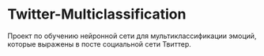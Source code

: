 # Twitter-Multiclassification
Проект по обучению нейронной сети для мультиклассификации эмоций, которые выражены в посте социальной сети Твиттер.
